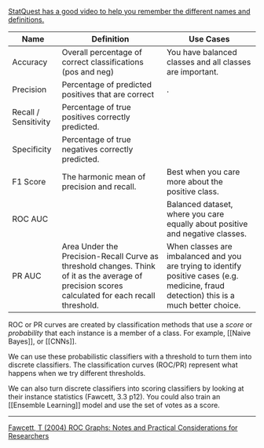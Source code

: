
[StatQuest has a good video to help you remember the different names and definitions.](https://www.youtube.com/watch?v=PWvfrTgaPBI&list=PLblh5JKOoLUICTaGLRoHQDuF_7q2GfuJF&index=5)


| Name | Definition | Use Cases |
|-------|--------|--------|
|Accuracy | Overall percentage of correct classifications (pos and neg) | You have balanced classes and all classes are important.| 
|Precision | Percentage of predicted positives that are correct |. |
|Recall / Sensitivity | Percentage of true positives correctly predicted. | | 
|Specificity | Percentage of true negatives correctly predicted. | | 
|F1 Score |The harmonic mean of precision and recall.  |Best when you care more about the positive class. | 
|ROC AUC | | Balanced dataset, where you care equally about positive and negative classes. | 
|PR AUC |Area Under the Precision-Recall Curve as threshold changes. Think of it as the average of precision scores calculated for each recall threshold. | When classes are imbalanced and you are trying to identify positive cases (e.g. medicine, fraud detection) this is a much better choice. | 

ROC or PR curves are created by classification methods that use a _score_ or _probability_ that each instance is a member of a class. For example, [[Naive Bayes]], or [[CNNs]]. 

We can use these probabilistic classifiers with a threshold to turn them into discrete classifiers. The classification curves (ROC/PR) represent what happens when we try different thresholds. 

We can also turn discrete classifiers into scoring classifiers by looking at their instance statistics (Fawcett, 3.3 p12). You could also train an [[Ensemble Learning]] model and use the set of votes as a score. 

---

[Fawcett, T (2004) ROC Graphs: Notes and Practical Considerations for Researchers](https://citeseerx.ist.psu.edu/viewdoc/download?doi=10.1.1.10.9777&rep=rep1&type=pdf)
